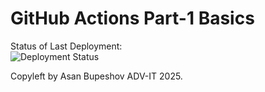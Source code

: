 # GitHub Actions Part-1 Basics


Status of Last Deployment: <br>
<img src="https://github.com/basprod/github-actions-part-1-basics/actions/workflows/my-basics.yml/badge.svg?branch=main" alt="Deployment Status">


Copyleft by Asan Bupeshov ADV-IT 2025.
